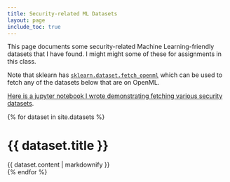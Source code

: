 ```yaml
---
title: Security-related ML Datasets
layout: page
include_toc: true
---
```


This page documents some security-related Machine Learning-friendly datasets that I have found. I might might some of these for assignments in this class.

Note that sklearn has [`sklearn.dataset.fetch_openml`](https://scikit-learn.org/stable/modules/generated/sklearn.datasets.fetch_openml.html) which can be used to fetch any of the datasets below that are on
OpenML.

[Here is a jupyter notebook I wrote demonstrating fetching various security datasets](https://github.com/deargle/deargle.github.io/blob/master/notebooks/ml_datasets_examples.ipynb).


{% for dataset in site.datasets %}
<h1 id='{{ dataset.slug }}'>{{ dataset.title }}</h1>
<div>{{ dataset.content | markdownify }}</div>
{% endfor %}
